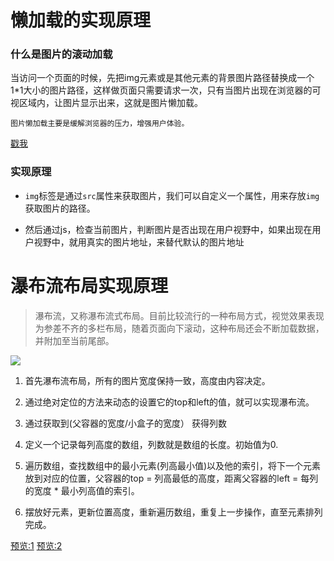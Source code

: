 
# 懒加载的实现原理

### 什么是图片的滚动加载

当访问一个页面的时候，先把img元素或是其他元素的背景图片路径替换成一个1*1大小的图片路径，这样做页面只需要请求一次，只有当图片出现在浏览器的可视区域内，让图片显示出来，这就是图片懒加载。

	图片懒加载主要是缓解浏览器的压力，增强用户体验。

[戳我](http://whyhow20.coding.me/waterfall-sinanews/lazyload.html)

### 实现原理

- `img`标签是通过`src`属性来获取图片，我们可以自定义一个属性，用来存放`img`获取图片的路径。

-  然后通过js，检查当前图片，判断图片是否出现在用户视野中，如果出现在用户视野中，就用真实的图片地址，来替代默认的图片地址


# 瀑布流布局实现原理

> 瀑布流，又称瀑布流式布局。目前比较流行的一种布局方式，视觉效果表现为参差不齐的多栏布局，随着页面向下滚动，这种布局还会不断加载数据，并附加至当前尾部。

![](http://www.17sucai.com/upload/1/2015-10-16/b221f3d4cd1d4e8687509ac43ec1cbd5.jpg)

1. 首先瀑布流布局，所有的图片宽度保持一致，高度由内容决定。

2. 通过绝对定位的方法来动态的设置它的top和left的值，就可以实现瀑布流。


3. 通过获取到(父容器的宽度/小盒子的宽度） 获得列数

4. 定义一个记录每列高度的数组，列数就是数组的长度。初始值为0.

5. 遍历数组，查找数组中的最小元素(列高最小值)以及他的索引，将下一个元素放到对应的位置，父容器的top = 列高最低的高度，距离父容器的left = 每列的宽度 * 最小列高值的索引。

6. 摆放好元素，更新位置高度，重新遍历数组，重复上一步操作，直至元素排列完成。

[预览:1](http://whyhow20.coding.me/waterfall-sinanews/waterfall-eighteen/index.html)
[预览:2](http://whyhow20.coding.me/waterfall-sinanews/News_waterfall.html)

